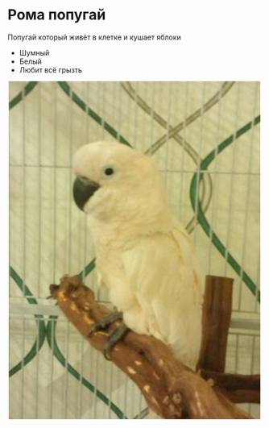 # Рома попугай

Попугай который живёт в клетке и кушает яблоки

+ Шумный
+ Белый
+ Любит всё грызть 

<p align="center">
  <img width="500px" src="img/Popug.png">
</p>
